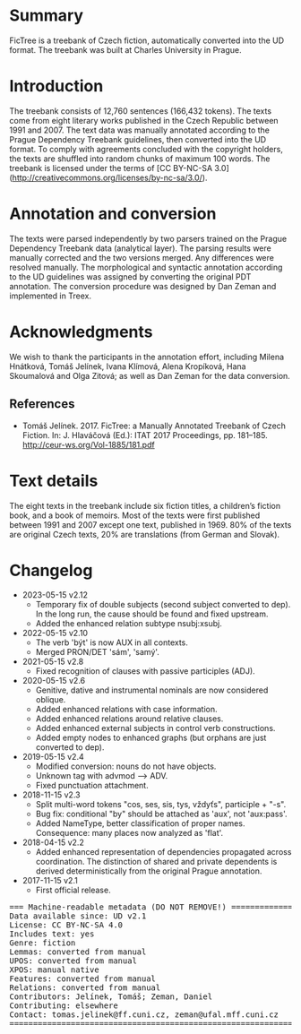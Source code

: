 # Summary

FicTree is a treebank of Czech fiction, automatically converted into the UD
format. The treebank was built at Charles University in Prague.


# Introduction

The treebank consists of 12,760 sentences (166,432 tokens). The texts come from
eight literary works published in the Czech Republic between 1991 and 2007.
The text data was manually annotated according to the Prague Dependency Treebank
guidelines, then converted into the UD format.
To comply with agreements concluded with the copyright holders, the texts are
shuffled into random chunks of maximum 100 words.
The treebank is licensed under the terms of [CC BY-NC-SA 3.0]
(http://creativecommons.org/licenses/by-nc-sa/3.0/).


# Annotation and conversion

The texts were parsed independently by two parsers trained on the Prague
Dependency Treebank data (analytical layer). The parsing results were manually
corrected and the two versions merged. Any differences were resolved manually.
The morphological and syntactic annotation according to the UD guidelines
was assigned by converting the original PDT annotation.
The conversion procedure was designed by Dan Zeman and implemented in Treex.


# Acknowledgments

We wish to thank the participants in the annotation effort, including Milena
Hnátková, Tomáš Jelínek, Ivana Klímová, Alena Kropíková, Hana Skoumalová and
Olga Zitová; as well as Dan Zeman for the data conversion.


## References

* Tomáš Jelínek. 2017. FicTree: a Manually Annotated Treebank of Czech Fiction.
 In: J. Hlaváčová (Ed.): ITAT 2017 Proceedings, pp. 181–185.
 http://ceur-ws.org/Vol-1885/181.pdf


# Text details

The eight texts in the treebank include six fiction titles, a children’s fiction
book, and a book of memoirs.
Most of the texts were first published between 1991 and 2007 except one text,
published in 1969.
80% of the texts are original Czech texts, 20% are translations (from German and
Slovak).


# Changelog

* 2023-05-15 v2.12
  * Temporary fix of double subjects (second subject converted to dep).
    In the long run, the cause should be found and fixed upstream.
  * Added the enhanced relation subtype nsubj:xsubj.
* 2022-05-15 v2.10
  * The verb 'být' is now AUX in all contexts.
  * Merged PRON/DET 'sám', 'samý'.
* 2021-05-15 v2.8
  * Fixed recognition of clauses with passive participles (ADJ).
* 2020-05-15 v2.6
  * Genitive, dative and instrumental nominals are now considered oblique.
  * Added enhanced relations with case information.
  * Added enhanced relations around relative clauses.
  * Added enhanced external subjects in control verb constructions.
  * Added empty nodes to enhanced graphs (but orphans are just converted to dep).
* 2019-05-15 v2.4
  * Modified conversion: nouns do not have objects.
  * Unknown tag with advmod --> ADV.
  * Fixed punctuation attachment.
* 2018-11-15 v2.3
  * Split multi-word tokens "cos, ses, sis, tys, vždyťs", participle + "-s".
  * Bug fix: conditional "by" should be attached as 'aux', not 'aux:pass'.
  * Added NameType, better classification of proper names. Consequence: many places now analyzed as 'flat'.
* 2018-04-15 v2.2
  * Added enhanced representation of dependencies propagated across coordination.
    The distinction of shared and private dependents is derived deterministically from the original Prague annotation.
* 2017-11-15 v2.1
  * First official release.


<pre>
=== Machine-readable metadata (DO NOT REMOVE!) ================================
Data available since: UD v2.1
License: CC BY-NC-SA 4.0
Includes text: yes
Genre: fiction
Lemmas: converted from manual
UPOS: converted from manual
XPOS: manual native
Features: converted from manual
Relations: converted from manual
Contributors: Jelínek, Tomáš; Zeman, Daniel
Contributing: elsewhere
Contact: tomas.jelinek@ff.cuni.cz, zeman@ufal.mff.cuni.cz
===============================================================================
</pre>
